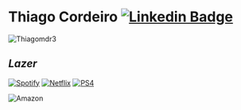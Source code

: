 # Thiago Cordeiro [![Linkedin Badge](https://img.shields.io/badge/-LinkedIn-white?style=for-the-badge&logo=Linkedin&logoColor=0A66c2&link=https://www.linkedin.com/in/thiago-cordeiro-353543128/)](https://www.linkedin.com/in/thiago-cordeiro-353543128/)


<p align="center"> 

  


<img src="https://github-readme-stats.vercel.app/api/top-langs/?username=Thiagomdr3&show_icons=true&title_color=000000&layout=compact&bg_color=DEG,Edf0f1,F5F5F5,Edf0f1&hide_border=true&langs_count=10" alt="Thiagomdr3"><br>  






## *Lazer*

[![Spotify](https://img.shields.io/badge/-Spotify-black?style=for-the-badge&logo=spotify)](#Lazer)    [![Netflix](https://img.shields.io/badge/-Netflix-black?style=for-the-badge&logo=netflix&logoColor=e50914)](#Lazer)     [![PS4](https://img.shields.io/badge/-Playstation%204-black?style=for-the-badge&logo=playstation-4&logoColor=white)](#Lazer)

![Amazon](https://img.shields.io/badge/-Amazon-black?style=for-the-badge&logo=amazon&logoColor=orange)
